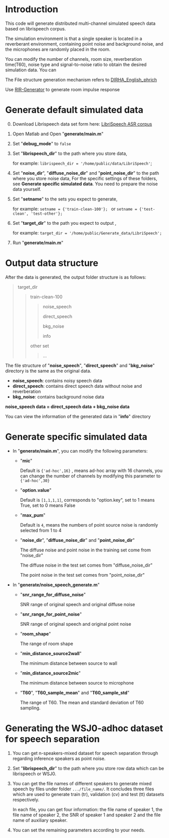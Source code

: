 # Introduction

This code will generate distributed multi-channel simulated speech data based on librispeech corpus.

The simulation environment is that a single speaker is located in a reverberant environment, containing point noise and background noise, and the microphones are randomly placed in the room.

You can modify the number of channels, room size, reverberation time(T60), noise type and signal-to-noise ratio to obtain the desired simulation data. You can

The File structure generation mechanism refers to [DIRHA_English_phrich](https://github.com/SHINE-FBK/DIRHA_English_phrich)

Use [RIR-Generator](https://github.com/ehabets/RIR-Generator) to generate room impulse response

# Generate default simulated data

0. Download Librispeech data set form here: [LibriSpeech ASR corpus](http://www.openslr.org/12/)

1. Open Matlab and Open "**generate/main.m**"

2. Set "**debug_mode**" to `false`

3. Set "**librispeech_dir**" to the path where you store data, 

   for example: `librispeech_dir = '/home/public/data/LibriSpeech'`;

4. Set "**noise_dir**", "**diffuse_noise_dir**" and "**point_noise_dir**" to the path where you store noise data, For the specific settings of these folders, see **Generate specific simulated data**. You need to prepare the noise data yourself.

5. Set "**setname**" to the sets you expect to generate, 

   for example: `setname = {'train-clean-100'}; ` or `setname = {'test-clean', 'test-other'}; `

6. Set "**target_dir**" to the path you expect to output , 

   for example: `target_dir = '/home/public/Generate_data/LibriSpeech';`

7. Run "**generate/main.m**"



# Output data structure

After the data is generated, the output folder structure is as follows:

> target_dir
>
> >train-clean-100
> >
> >> noise_speech
> >>
> >> direct_speech
> >>
> >> bkg_noise
> >>
> >> info
> >
> >other set
> >
> >>...

The file structure of "**noise_speech**", "**direct_speech**" and "**bkg_noise**" directory is the same as the original data. 

- **noise_speech**: contains noisy speech data
- **direct_speech**: contains direct speech data without noise and reverberation 
- **bkg_noise**: contains background noise data

**noise_speech data = direct_speech data + bkg_noise data**

You can view the information of the generated data in "**info**" directory



# Generate specific simulated data

* In "**generate/main.m**", you can modify the following parameters:

  * "**mic**"

    Default is `{'ad-hoc',16}` , means ad-hoc array with 16 channels, you can change the number of channels by modifying this parameter to `{'ad-hoc',30}`

  * "**option.value**"

    Default is `[1,1,1,1]`, corresponds to "option.key", set to 1 means True, set to 0 means False

  * "**max_pum**"

    Default is `4`, means the numbers of point source noise is randomly selected from 1 to 4

  * "**noise_dir**", "**diffuse_noise_dir**" and "**point_noise_dir**"

    The diffuse noise and point noise in the training set come from "noise_dir"

    The diffuse noise in the test set comes from "diffuse_noise_dir"

    The point noise in the test set comes from "point_noise_dir"

    

* In "**generate/noise_speech_generate.m**"

  * "**snr_range_for_diffuse_noise**"

    SNR range of original speech and original diffuse noise

  * "**snr_range_for_point_noise**"

    SNR range of original speech and original point noise

  * "**room_shape**"

    The range of room shape

  * "**min_distance_source2wall**"

    The minimum distance between source to wall

  * "**min_distance_source2mic**"

    The minimum distance between source to microphone

  * "**T60**", "**T60_sample_mean**" and "**T60_sample_std**"

    The range of T60. The mean and  standard deviation of T60 sampling.
    
    

# Generating the WSJ0-adhoc dataset for speech separation

1. You can get n-speakers-mixed dataset for speech separation through regarding inference speakers as point noise.

2. Set "**librispeech_dir**" to the path where you store row data which can be librispeech or WSJ0.

3. You can get the file names of different speakers to generate mixed speech by files under folder `.../file_name/`. It concludes three files which are used to  generate train (tr), validation (cv) and test (tt) datasets respectively. 

   In each file, you can get four information: the file name of speaker 1, the file name of speaker 2, the SNR of speaker 1 and speaker 2 and the file name of auxiliary speaker.

4. You can set the remaining parameters according to your needs.




​    
